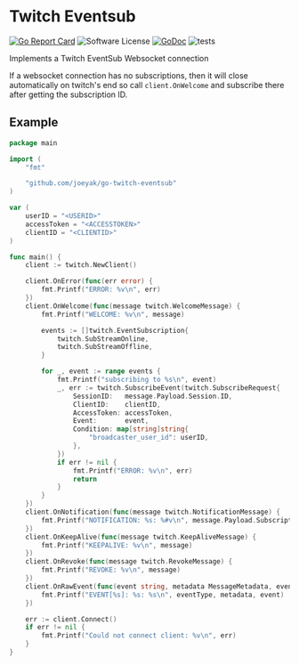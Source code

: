# Twitch Eventsub

[![Go Report Card](https://goreportcard.com/badge/github.com/joeyak/go-twitch-eventsub)](https://goreportcard.com/report/github.com/joeyak/go-twitch-eventsub)
![Software License](https://img.shields.io/badge/license-MIT-brightgreen.svg?style=flat-square)
[![GoDoc](https://godoc.org/github.com/joeyak/go-twitch-eventsub?status.svg)](https://godoc.org/github.com/joeyak/go-twitch-eventsub)
![tests](https://github.com/joeyak/go-twitch-eventsub/actions/workflows/main.yaml/badge.svg)


Implements a Twitch EventSub Websocket connection

If a websocket connection has no subscriptions, then it will close automatically on twitch's end so call `client.OnWelcome` and subscribe there after getting the subscription ID.

## Example

```go
package main

import (
	"fmt"

	"github.com/joeyak/go-twitch-eventsub"
)

var (
	userID = "<USERID>"
	accessToken = "<ACCESSTOKEN>"
	clientID = "<CLIENTID>"
)

func main() {
	client := twitch.NewClient()

	client.OnError(func(err error) {
		fmt.Printf("ERROR: %v\n", err)
	})
	client.OnWelcome(func(message twitch.WelcomeMessage) {
		fmt.Printf("WELCOME: %v\n", message)

		events := []twitch.EventSubscription{
			twitch.SubStreamOnline,
			twitch.SubStreamOffline,
		}

		for _, event := range events {
			fmt.Printf("subscribing to %s\n", event)
			_, err := twitch.SubscribeEvent(twitch.SubscribeRequest{
				SessionID:   message.Payload.Session.ID,
				ClientID:    clientID,
				AccessToken: accessToken,
				Event:       event,
				Condition: map[string]string{
					"broadcaster_user_id": userID,
				},
			})
			if err != nil {
				fmt.Printf("ERROR: %v\n", err)
				return
			}
		}
	})
	client.OnNotification(func(message twitch.NotificationMessage) {
		fmt.Printf("NOTIFICATION: %s: %#v\n", message.Payload.Subscription.Type, message.Payload.Event)
	})
	client.OnKeepAlive(func(message twitch.KeepAliveMessage) {
		fmt.Printf("KEEPALIVE: %v\n", message)
	})
	client.OnRevoke(func(message twitch.RevokeMessage) {
		fmt.Printf("REVOKE: %v\n", message)
	})
	client.OnRawEvent(func(event string, metadata MessageMetadata, eventType EventSubscription) {
		fmt.Printf("EVENT[%s]: %s: %s\n", eventType, metadata, event)
	})

	err := client.Connect()
	if err != nil {
		fmt.Printf("Could not connect client: %v\n", err)
	}
}
```
